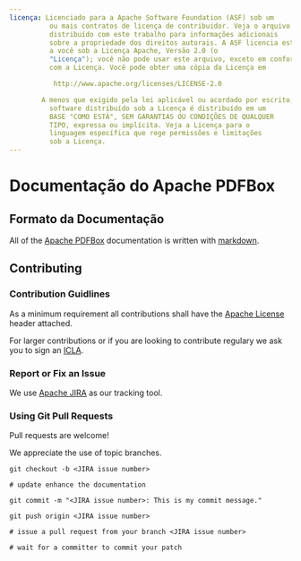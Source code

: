 ```yaml
---
licença: Licenciado para a Apache Software Foundation (ASF) sob um
          ou mais contratos de licença de contribuidor. Veja o arquivo AVISO
          distribuído com este trabalho para informações adicionais
          sobre a propriedade dos direitos autorais. A ASF licencia este arquivo
          a você sob a Licença Apache, Versão 2.0 (o
          "Licença"); você não pode usar este arquivo, exceto em conformidade
          com a Licença. Você pode obter uma cópia da Licença em

           http://www.apache.org/licenses/LICENSE-2.0

        A menos que exigido pela lei aplicável ou acordado por escrito,
          software distribuído sob a Licença é distribuído em um
          BASE "COMO ESTÁ", SEM GARANTIAS OU CONDIÇÕES DE QUALQUER
          TIPO, expressa ou implícita. Veja a Licença para o
          linguagem específica que rege permissões e limitações
          sob a Licença.
---
```

Documentação do Apache PDFBox
===========================

Formato da Documentação
--------------------

All of the [Apache PDFBox](http://pdfbox.apache.org/) documentation is written with [markdown](http://daringfireball.net/projects/markdown/syntax). 

Contributing
------------

### Contribution Guidlines

As a minimum requirement all contributions shall have the [Apache License](http://www.apache.org/licenses/LICENSE-2.0.html#apply) header attached.

For larger contributions or if you are looking to contribute regulary we ask you to sign an [ICLA](http://www.apache.org/licenses/#clas).

### Report or Fix an Issue

We use [Apache JIRA](https://issues.apache.org/jira/browse/PDFBOX) as our tracking tool.

### Using Git Pull Requests

Pull requests are welcome!

We appreciate the use of topic branches.

    git checkout -b <JIRA issue number>

    # update enhance the documentation

    git commit -m "<JIRA issue number>: This is my commit message."

    git push origin <JIRA issue number>

    # issue a pull request from your branch <JIRA issue number>
    
    # wait for a committer to commit your patch

